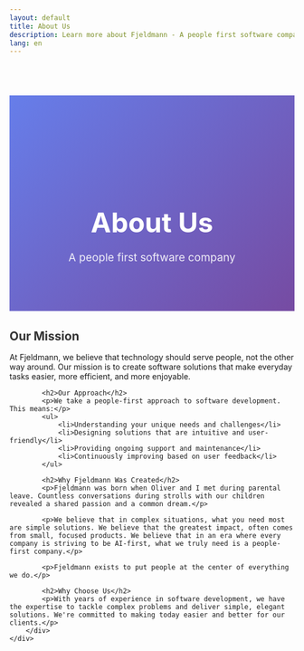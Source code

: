 ```yaml
---
layout: default
title: About Us
description: Learn more about Fjeldmann - A people first software company
lang: en
---
```


<div class="page-header">
    <div class="container">
        <h1>About Us</h1>
        <p>A people first software company</p>
    </div>
</div>

<div class="content-section">
    <div class="container">
        <div class="about-content">
            <h2>Our Mission</h2>
            <p>At Fjeldmann, we believe that technology should serve people, not the other way around. Our mission is to create software solutions that make everyday tasks easier, more efficient, and more enjoyable.</p>
            
            <h2>Our Approach</h2>
            <p>We take a people-first approach to software development. This means:</p>
            <ul>
                <li>Understanding your unique needs and challenges</li>
                <li>Designing solutions that are intuitive and user-friendly</li>
                <li>Providing ongoing support and maintenance</li>
                <li>Continuously improving based on user feedback</li>
            </ul>
            
            <h2>Why Fjeldmann Was Created</h2>
            <p>Fjeldmann was born when Oliver and I met during parental leave. Countless conversations during strolls with our children revealed a shared passion and a common dream.</p>
            
            <p>We believe that in complex situations, what you need most are simple solutions. We believe that the greatest impact, often comes from small, focused products. We believe that in an era where every company is striving to be AI-first, what we truly need is a people-first company.</p>
            
            <p>Fjeldmann exists to put people at the center of everything we do.</p>
            
            <h2>Why Choose Us</h2>
            <p>With years of experience in software development, we have the expertise to tackle complex problems and deliver simple, elegant solutions. We're committed to making today easier and better for our clients.</p>
        </div>
    </div>
</div>

<style>
.page-header {
    background: linear-gradient(135deg, #667eea 0%, #764ba2 100%);
    color: white;
    padding: 8rem 2rem 4rem;
    text-align: center;
    margin-top: 70px;
}

.page-header h1 {
    font-size: 3rem;
    margin-bottom: 1rem;
}

.page-header p {
    font-size: 1.2rem;
    opacity: 0.9;
}

.about-content h2 {
    color: #333;
    margin-top: 2rem;
    margin-bottom: 1rem;
}

.about-content ul {
    margin: 1rem 0;
    padding-left: 2rem;
}

.about-content li {
    margin-bottom: 0.5rem;
    line-height: 1.6;
}
</style>
